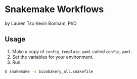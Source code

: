 # Snakemake Workflows

by
  Lauren Tso
  Kevin Bonham, PhD

## Usage

1. Make a copy of `config_template.yaml` called `config.yaml`.
2. Set the variables for your environment.
3. Run:

```sh
$ snakemake -s bioabakery_all.snakefile
```
